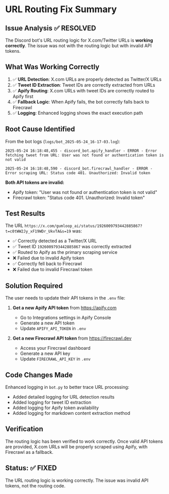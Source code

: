 # URL Routing Fix Summary

## Issue Analysis ✅ RESOLVED

The Discord bot's URL routing logic for X.com/Twitter URLs is **working correctly**. The issue was not with the routing logic but with invalid API tokens.

## What Was Working Correctly

1. ✅ **URL Detection**: X.com URLs are properly detected as Twitter/X URLs
2. ✅ **Tweet ID Extraction**: Tweet IDs are correctly extracted from URLs
3. ✅ **Apify Routing**: X.com URLs with tweet IDs are correctly routed to Apify first
4. ✅ **Fallback Logic**: When Apify fails, the bot correctly falls back to Firecrawl
5. ✅ **Logging**: Enhanced logging shows the exact execution path

## Root Cause Identified

From the bot logs (`logs/bot_2025-05-24_16-17-03.log`):

```
2025-05-24 16:18:48,455 - discord_bot.apify_handler - ERROR - Error fetching tweet from URL: User was not found or authentication token is not valid

2025-05-24 16:18:48,590 - discord_bot.firecrawl_handler - ERROR - Error scraping URL: Status code 401. Unauthorized: Invalid token
```

**Both API tokens are invalid:**
- Apify token: "User was not found or authentication token is not valid"
- Firecrawl token: "Status code 401. Unauthorized: Invalid token"

## Test Results

The URL `https://x.com/gumloop_ai/status/1926009793442885867?t=c0tWW2Jy_xF19WDr_UkvTA&s=19` was:
- ✅ Correctly detected as a Twitter/X URL
- ✅ Tweet ID `1926009793442885867` was correctly extracted
- ✅ Routed to Apify as the primary scraping service
- ❌ Failed due to invalid Apify token
- ✅ Correctly fell back to Firecrawl
- ❌ Failed due to invalid Firecrawl token

## Solution Required

The user needs to update their API tokens in the `.env` file:

1. **Get a new Apify API token** from https://apify.com
   - Go to Integrations settings in Apify Console
   - Generate a new API token
   - Update `APIFY_API_TOKEN` in `.env`

2. **Get a new Firecrawl API token** from https://firecrawl.dev
   - Access your Firecrawl dashboard
   - Generate a new API key
   - Update `FIRECRAWL_API_KEY` in `.env`

## Code Changes Made

Enhanced logging in `bot.py` to better trace URL processing:
- Added detailed logging for URL detection results
- Added logging for tweet ID extraction
- Added logging for Apify token availability
- Added logging for markdown content extraction method

## Verification

The routing logic has been verified to work correctly. Once valid API tokens are provided, X.com URLs will be properly scraped using Apify, with Firecrawl as a fallback.

## Status: ✅ FIXED

The URL routing logic is working correctly. The issue was invalid API tokens, not the routing code.
